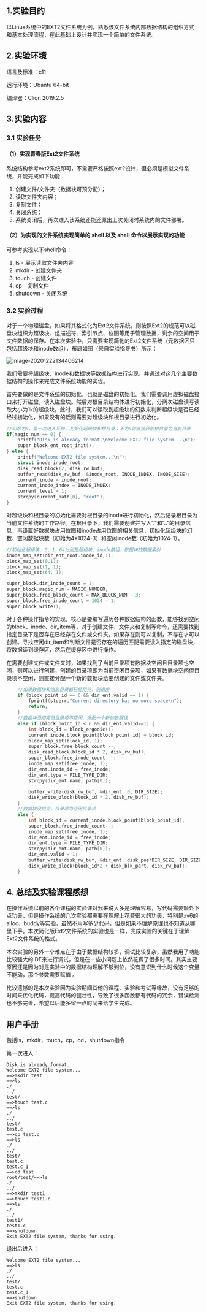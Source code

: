 ## 1.实验目的

以Linux系统中的EXT2文件系统为例，熟悉该文件系统内部数据结构的组织方式和基本处理流程，在此基础上设计并实现一个简单的文件系统。

## 2.实验环境

语言及标准：c11

运行环境：Ubantu 64-bit

编译器：Clion 2019.2.5

## 3.实验内容

### 3.1 实验任务

#### （1）实现青春版Ext2文件系统

系统结构参考ext2系统即可，不需要严格按照ext2设计，但必须是模拟文件系统，并能完成如下功能：

1. 创建文件/文件夹（数据块可预分配）；
2. 读取文件夹内容；
3. 复制文件；
4. 关闭系统；
5. 系统关闭后，再次进入该系统还能还原出上次关闭时系统内的文件部署。

#### （2）为实现的文件系统实现简单的 shell 以及 shell 命令以展示实现的功能

 可参考实现以下shell命令：

1. ls - 展示读取文件夹内容
2. mkdir - 创建文件夹
3. touch - 创建文件
4. cp - 复制文件
5. shutdown - 关闭系统

### 3.2 实验过程

对于一个物理磁盘，如果将其格式化为Ext2文件系统，则按照Ext2的规范可以磁盘块组织为超级块、组描述符、索引节点、位图等用于管理数据，剩余的空间用于文件数据的保存。在本次实验中，只需要实现简化的Ext2文件系统（元数据区只包括超级块和inode数组），布局如图（来自实验指导书）所示：

![image-20201222134406214](C:\Users\tuohuang\AppData\Roaming\Typora\typora-user-images\image-20201222134406214.png)

我们需要将超级块、inode和数据块等数据结构进行实现，并通过对这几个主要数据结构的操作来完成文件系统功能的实现。

首先要做的是文件系统的初始化，也就是磁盘的初始化。我们需要调用虚拟磁盘接口来打开磁盘，读入磁盘块。然后对根目录结构体进行初始化，分两次磁盘读写读取大小为1k的超级块。此时，我们可以读取到超级块的幻数来判断超级块是否已经经过初始化，如果没有的话则需要对超级块和根目录进行初始化。

```c
//幻数为0，第一次进入系统，初始化超级块和根目录；不为0则直接获取根目录为当前目录
if(magic_num == 0) {
    printf("Disk is already format.\nWelcome EXT2 file system...\n");
    super_block_ent_root_init();
} else {
    printf("Welcome EXT2 file system...\n");
    struct inode inode_root;
    disk_read_block(2, disk_rw_buf);
    buffer_read(disk_rw_buf, &inode_root, INODE_INDEX, INODE_SIZE);
    current_inode = inode_root;
    current_inode_index = INODE_INDEX;
    current_level = 1;
    strcpy(current_path[0], "root");
}
```

对超级块和根目录的初始化需要对根目录的inode进行初始化，然后记录根目录为当前文件系统的工作路径。在根目录下，我们需要创建并写入“.”和“..”的目录信息，再设置好数据块占用位图和inode占用位图的相关信息，初始化超级块的幻数、空闲数据块数（初始为4*1024-3）和空闲inode数（初始为1024-1）。

```c
//初始化超级块, 0、1、64分别是超级块、inode数组、数据块的数据索引
inode_map_set(dir_ent_root.inode_id,1);
block_map_set(0,1);
block_map_set(1, 1);
block_map_set(64, 1);

super_block.dir_inode_count = 1;
super_block.magic_num = MAGIC_NUMBER;
super_block.free_block_count = MAX_BLOCK_NUM - 3;
super_block.free_inode_count = 1024 - 1;
super_block_write();
```

对于各种操作指令的实现，核心是要编写遍历各种数据结构的函数，能够找到空闲的block、inode、dir_item等，对于创建文件、文件夹和复制等命令，还需要找到指定目录下是否存在已经存在文件或文件夹，如果存在则可以复制，不存在才可以创建。寻找空闲dir_item和判断文件是否存在的遍历匹配需要读入指定的磁盘块，将数据读到缓存区，然后在缓存区中进行操作。

在需要创建文件或文件夹时，如果找到了当前目录项有数据块空闲且目录项也空闲，则可以进行创建，创建的目录项即为当前空闲目录项，如果有数据块空闲但目录项不空闲，则直接分配一个新的数据块给要创建的文件或文件夹。

```c
    //如果数据块和当前目录都已经用完，则退出
    if (block_point_id == 6 && dir_ent.valid == 1) {
        fprintf(stderr,"Current directory has no more space\n");
        return;
    }
    //数据块没用完但目录项不空闲，分配一个新的数据块
    else if (block_point_id < 6 && dir_ent.valid==1) {
        int block_id = block_ergodic();
        current_inode.block_point[block_point_id] = block_id;
        block_map_set(block_id, 1);
        super_block.free_block_count --;
        disk_read_block(block_id * 2, disk_rw_buf);
        super_block.free_inode_count --;
        inode_map_set(free_inode, 1);
        dir_ent.inode_id = free_inode;
        dir_ent.type = FILE_TYPE_DIR;
        strcpy(dir_ent.name, path[0]);

        buffer_write(disk_rw_buf, &dir_ent, 0, DIR_SIZE);
        disk_write_block(block_id * 2, disk_rw_buf);
    }
    //数据块没用完，目录项为空闲目录项
    else {
        int block_id = current_inode.block_point[block_point_id];
        super_block.free_inode_count--;
        inode_map_set(free_inode, 1);
        dir_ent.inode_id = free_inode;
        dir_ent.type = FILE_TYPE_DIR;
        strcpy(dir_ent.name, path[0]);
        dir_ent.valid = 1;
        buffer_write(disk_rw_buf, &dir_ent, disk_pos*DIR_SIZE, DIR_SIZE);
        disk_write_block(block_id*2 + disk_blk_part, disk_rw_buf);
    }
```

## **4. 总结及实验课程感想**

在操作系统以前的各个课程的实验课对我来说大多是理解容易，写代码需要额外下点功夫，但是操作系统的几次实验都需要在理解上花费很大的功夫，特别是xv6的alloc、buddy等实验，虽然不用写多少代码，但是如果不理解原理也不知道从哪里下手。本次简化版Ext2文件系统的实验也是一样，完成实验的关键在于理解Ext2文件系统的格式。

本次实验的另外一个难点在于由于数据结构较多，调试比较复杂，虽然我用了功能比较强大的IDE来进行调试，但是在一些小问题上依然花费了很多时间。其实主要原因还是因为对是实验中的数据结构理解不够到位，没有意识到什么时候这个变量不能动，那个参数需要赋值 。

比较遗憾的是本次实验因为实验期间其他的课程、实验和考试等缘故，没有足够的时间来优化代码，提高代码的健壮性，导致了很多函数都有代码的冗余，错误检测也不够完善，希望以后能多留一点时间来给学生完成。

## 用户手册

包括ls，mkdir，touch，cp，cd，shutdown指令

第一次进入：

```pseudocode
Disk is already format.
Welcome EXT2 file system...
==>mkdir test
==>ls
./
../
test/
==>touch test.c
==>ls
./
../
test/
test.c
==>cp test.c
==>ls
./
../
test/
test.c
test.c_1
==>cd test
root/test/==>ls
./
../
==>mkdir test1
==>touch test1.c
==>ls
./
../
test1/
test1.c
==>shutdown
Exit EXT2 file system, thanks for using.
```

退出后进入：

```pseudocode
Welcome EXT2 file system...
==>ls
./
../
test/
test.c
test.c_1
==>shutdown
Exit EXT2 file system, thanks for using.
```

